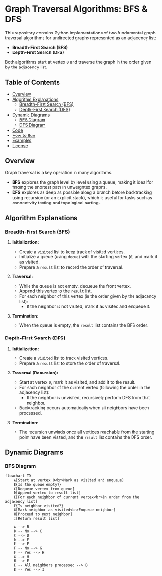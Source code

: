 # Graph Traversal Algorithms: BFS & DFS

This repository contains Python implementations of two fundamental graph traversal algorithms for undirected graphs represented as an adjacency list:
- **Breadth-First Search (BFS)**
- **Depth-First Search (DFS)**

Both algorithms start at vertex `0` and traverse the graph in the order given by the adjacency list.

## Table of Contents

- [Overview](#overview)
- [Algorithm Explanations](#algorithm-explanations)
  - [Breadth-First Search (BFS)](#breadth-first-search-bfs)
  - [Depth-First Search (DFS)](#depth-first-search-dfs)
- [Dynamic Diagrams](#dynamic-diagrams)
  - [BFS Diagram](#bfs-diagram)
  - [DFS Diagram](#dfs-diagram)
- [Code](#code)
- [How to Run](#how-to-run)
- [Examples](#examples)
- [License](#license)

## Overview

Graph traversal is a key operation in many algorithms.  
- **BFS** explores the graph level by level using a queue, making it ideal for finding the shortest path in unweighted graphs.  
- **DFS** explores as deep as possible along a branch before backtracking using recursion (or an explicit stack), which is useful for tasks such as connectivity testing and topological sorting.

## Algorithm Explanations

### Breadth-First Search (BFS)

1. **Initialization:**  
   - Create a `visited` list to keep track of visited vertices.
   - Initialize a queue (using `deque`) with the starting vertex (`0`) and mark it as visited.
   - Prepare a `result` list to record the order of traversal.

2. **Traversal:**  
   - While the queue is not empty, dequeue the front vertex.
   - Append this vertex to the `result` list.
   - For each neighbor of this vertex (in the order given by the adjacency list):
     - If the neighbor is not visited, mark it as visited and enqueue it.

3. **Termination:**  
   - When the queue is empty, the `result` list contains the BFS order.

### Depth-First Search (DFS)

1. **Initialization:**  
   - Create a `visited` list to track visited vertices.
   - Prepare a `result` list to store the order of traversal.

2. **Traversal (Recursion):**  
   - Start at vertex `0`, mark it as visited, and add it to the result.
   - For each neighbor of the current vertex (following the order in the adjacency list):
     - If the neighbor is unvisited, recursively perform DFS from that neighbor.
   - Backtracking occurs automatically when all neighbors have been processed.

3. **Termination:**  
   - The recursion unwinds once all vertices reachable from the starting point have been visited, and the `result` list contains the DFS order.

## Dynamic Diagrams

### BFS Diagram

```mermaid
flowchart TD
    A[Start at vertex 0<br>Mark as visited and enqueue]
    B{Is the queue empty?}
    C[Dequeue vertex from queue]
    D[Append vertex to result list]
    E[For each neighbor of current vertex<br>in order from the adjacency list]
    F{Is neighbor visited?}
    G[Mark neighbor as visited<br>Enqueue neighbor]
    H[Proceed to next neighbor]
    I[Return result list]

    A --> B
    B -- No --> C
    C --> D
    D --> E
    E --> F
    F -- No --> G
    F -- Yes --> H
    G --> H
    H --> E
    E -- All neighbors processed --> B
    B -- Yes --> I



